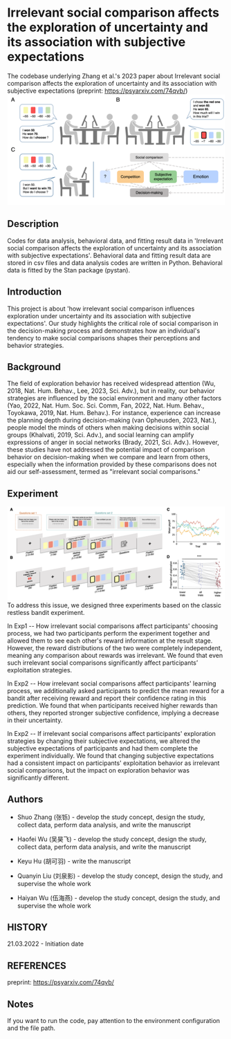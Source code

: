 # Irrelevant social comparison affects the exploration of uncertainty and its association with subjective expectations
The codebase underlying Zhang et al.'s 2023  paper about Irrelevant social comparison affects the exploration of uncertainty and its association with subjective expectations (preprint: https://psyarxiv.com/74qvb/)
![image text](https://github.com/andlab-um/ComparisonBeha/blob/main/Framework_noQ.png)

## Description
Codes for data analysis, behavioral data, and fitting result data in 'Irrelevant social comparison affects the exploration of uncertainty and its association with subjective expectations'.
Behavioral data and fitting result data are stored in csv files and data analysis codes are written in Python. Behavioral data is fitted by the Stan package (pystan).

## Introduction
This project is about 'how irrelevant social comparison influences exploration under uncertainty and its association with subjective expectations'. Our study highlights the critical role of social comparison in the decision-making process and demonstrates how an individual's tendency to make social comparisons shapes their perceptions and behavior strategies.

## Background
The field of exploration behavior has received widespread attention (Wu, 2018, Nat. Hum. Behav., Lee, 2023, Sci. Adv.), but in reality, our behavior strategies are influenced by the social environment and many other factors (Yao, 2022, Nat. Hum. Soc. Sci. Comm, Fan, 2022, Nat. Hum. Behav., Toyokawa, 2019, Nat. Hum. Behav.). For instance, experience can increase the planning depth during decision-making (van Opheusden, 2023, Nat.), people model the minds of others when making decisions within social groups (Khalvati, 2019, Sci. Adv.), and social learning can amplify expressions of anger in social networks (Brady, 2021, Sci. Adv.). However, these studies have not addressed the potential impact of comparison behavior on decision-making when we compare and learn from others, especially when the information provided by these comparisons does not aid our self-assessment, termed as "irrelevant social comparisons."

## Experiment
![image text](https://github.com/andlab-um/ComparisonBeha/blob/main/E1design.png)
To address this issue, we designed three experiments based on the classic restless bandit experiment. 

In Exp1 -- How irrelevant social comparisons affect participants' choosing process, we had two participants perform the experiment together and allowed them to see each other's reward information at the result stage. However, the reward distributions of the two were completely independent, meaning any comparison about rewards was irrelevant. We found that even such irrelevant social comparisons significantly affect participants’ exploitation strategies.

In Exp2 -- How irrelevant social comparisons affect participants' learning process, we additionally asked participants to predict the mean reward for a bandit after receiving reward and report their confidence rating in this prediction. We found that when participants received higher rewards than others, they reported stronger subjective confidence, implying a decrease in their uncertainty.

In Exp2 -- If irrelevant social comparisons affect participants' exploration strategies by changing their subjective expectations, we altered the subjective expectations of participants and had them complete the experiment individually. We found that changing subjective expectations had a consistent impact on participants' exploitation behavior as irrelevant social comparisons, but the impact on exploration behavior was significantly different.

## Authors
- Shuo Zhang (张铄) - develop the study concept, design the study, collect data, perform data analysis, and write the manuscript

- Haofei Wu (吴昊飞) - develop the study concept, design the study, collect data, perform data analysis, and write the manuscript

- Keyu Hu (胡可羽) - write the manuscript

- Quanyin Liu (刘泉影) - develop the study concept, design the study, and supervise the whole work

- Haiyan Wu (伍海燕) - develop the study concept, design the study, and supervise the whole work

## HISTORY
21.03.2022 - Initiation date



## REFERENCES
preprint: https://psyarxiv.com/74qvb/

## Notes
If you want to run the code, pay attention to the environment configuration and the file path.
